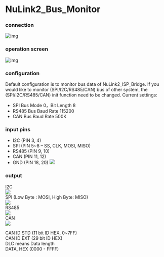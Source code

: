 # NuLink2_Bus_Monitor
### connection
![img](../../../Nuvoton_Tools/blob/master/img/bus_monitor_connect_uart.png)

### operation screen
![img](../../../Nuvoton_Tools/blob/master/img/bus_monitor_wsg.png)

### configuration
Default configuration is to monitor bus data of NuLink2_ISP_Bridge.
If you would like to monitor (SPI/I2C/RS485/CAN) bus of other system, the (SPI/I2C/RS485/CAN) init function need to be changed.
Current settings:
- SPI Bus Mode 0，Bit Length 8
- RS485 Bus Baud Rate 115200
- CAN Bus Baud Rate 500K

### input pins
- I2C (PIN 3, 4)
- SPI (PIN 5~8 – SS, CLK, MOSI, MISO)
- RS485 (PIN 9, 10)
- CAN (PIN 11, 12)
- GND (PIN 18, 20)
![](../../../Nuvoton_Tools/blob/master/img/bus_monitor_pins.png)  

### output
I2C  
![](../../../Nuvoton_Tools/blob/master/img/i2c_monitor.png)  
SPI (Low Byte : MOSI, High Byte: MISO)  
![](../../../Nuvoton_Tools/blob/master/img/spi_monitor.png)  
RS485  
![](../../../Nuvoton_Tools/blob/master/img/rs485_monitor.png)  
CAN  
![](../../../Nuvoton_Tools/blob/master/img/can_monitor.png)  


CAN ID STD (11 bit ID HEX, 0~7FF)  
CAN ID EXT (29 bit ID HEX)  
DLC means Data length  
DATA, HEX (0000 - FFFF)  

